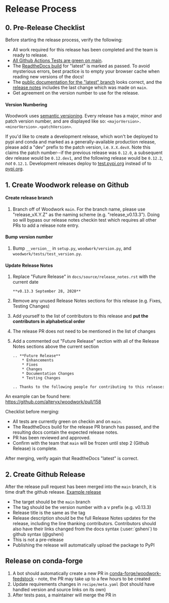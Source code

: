 # Release Process

## 0. Pre-Release Checklist

Before starting the release process, verify the following:

* All work required for this release has been completed and the team is ready to release.
* [All Github Actions Tests are green on main](https://github.com/alteryx/woodwork/actions?query=branch%3Amain+workflow%3ATests).
* The [ReadtheDocs build](https://readthedocs.com/projects/feature-labs-inc-datatables/) for "latest" is marked as passed. To avoid mysterious errors, best practice is to empty your browser cache when reading new versions of the docs!
* The [public documentation for the "latest" branch](https://feature-labs-inc-datatables.readthedocs-hosted.com/en/latest/) looks correct, and the [release notes](https://feature-labs-inc-datatables.readthedocs-hosted.com/en/latest/release_notes.html) includes the last change which was made on `main`.
* Get agreement on the version number to use for the release.

#### Version Numbering

Woodwork uses [semantic versioning](https://semver.org/). Every release has a major, minor and patch version number, and are displayed like so: `<majorVersion>.<minorVersion>.<patchVersion>`.

If you'd like to create a development release, which won't be deployed to pypi and conda and marked as a generally-available production release, please add a "dev" prefix to the patch version, i.e. `X.X.devX`. Note this claims the patch number--if the previous release was `0.12.0`, a subsequent dev release would be `0.12.dev1`, and the following release would be `0.12.2`, *not* `0.12.1`. Development releases deploy to [test.pypi.org](https://test.pypi.org/project/woodwork/) instead of to [pypi.org](https://pypi.org/project/woodwork).

## 1. Create Woodwork release on Github

#### Create release branch

1. Branch off of Woodwork `main`. For the branch name, please use "release_vX.Y.Z" as the naming scheme (e.g. "release_v0.13.3"). Doing so will bypass our release notes checkin test which requires all other PRs to add a release note entry.

#### Bump version number

1. Bump `__version__` in `setup.py`, `woodwork/version.py`, and `woodwork/tests/test_version.py`.

#### Update Release Notes

1. Replace "Future Release" in `docs/source/release_notes.rst` with the current date

    ```
    **v0.13.3 September 28, 2020**
    ```

2. Remove any unused Release Notes sections for this release (e.g. Fixes, Testing Changes)
3. Add yourself to the list of contributors to this release and **put the contributors in alphabetical order**
4. The release PR does not need to be mentioned in the list of changes
5. Add a commented out "Future Release" section with all of the Release Notes sections above the current section

    ```
    .. **Future Release**
        * Enhancements
        * Fixes
        * Changes
        * Documentation Changes
        * Testing Changes

    .. Thanks to the following people for contributing to this release:
    ```

An example can be found here: <https://github.com/alteryx/woodwork/pull/158>

Checklist before merging:

* All tests are currently green on checkin and on `main`.
* The ReadtheDocs build for the release PR branch has passed, and the resulting docs contain the expected release notes.
* PR has been reviewed and approved.
* Confirm with the team that `main` will be frozen until step 2 (Github Release) is complete.

After merging, verify again that ReadtheDocs "latest" is correct.

## 2. Create Github Release

After the release pull request has been merged into the `main` branch, it is time draft the github release. [Example release](https://github.com/alteryx/woodwork/releases/tag/v0.0.2)

* The target should be the `main` branch
* The tag should be the version number with a v prefix (e.g. v0.13.3)
* Release title is the same as the tag
* Release description should be the full Release Notes updates for the release, including the line thanking contributors.  Contributors should also have their links changed from the docs syntax (:user:\`gsheni\`) to github syntax (@gsheni)
* This is not a pre-release
* Publishing the release will automatically upload the package to PyPI

## Release on conda-forge
1. A bot should automatically create a new PR in [conda-forge/woodwork-feedstock](https://github.com/conda-forge/woodwork-feedstock/pulls) - note, the PR may take up to a few hours to be created
2. Update requirements changes in `recipe/meta.yaml` (bot should have handled version and source links on its own)
3. After tests pass, a maintainer will merge the PR in
